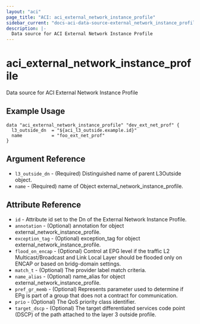 ```yaml
---
layout: "aci"
page_title: "ACI: aci_external_network_instance_profile"
sidebar_current: "docs-aci-data-source-external_network_instance_profile"
description: |-
  Data source for ACI External Network Instance Profile
---
```


# aci_external_network_instance_profile #
Data source for ACI External Network Instance Profile

## Example Usage ##

```hcl
data "aci_external_network_instance_profile" "dev_ext_net_prof" {
  l3_outside_dn  = "${aci_l3_outside.example.id}"
  name           = "foo_ext_net_prof"
}
```
## Argument Reference ##
* `l3_outside_dn` - (Required) Distinguished name of parent L3Outside object.
* `name` - (Required) name of Object external_network_instance_profile.



## Attribute Reference

* `id` - Attribute id set to the Dn of the External Network Instance Profile.
* `annotation` - (Optional) annotation for object external_network_instance_profile.
* `exception_tag` - (Optional) exception_tag for object external_network_instance_profile.
* `flood_on_encap` - (Optional) Control at EPG level if the traffic L2 Multicast/Broadcast and Link Local Layer should be flooded only on ENCAP or based on bridg-domain settings.
* `match_t` - (Optional) The provider label match criteria.
* `name_alias` - (Optional) name_alias for object external_network_instance_profile.
* `pref_gr_memb` - (Optional) Represents parameter used to determine if EPg is part of a group that does not a contract for communication.
* `prio` - (Optional) The QoS priority class identifier.
* `target_dscp` - (Optional) The target differentiated services code point (DSCP) of the path attached to the layer 3 outside profile.
